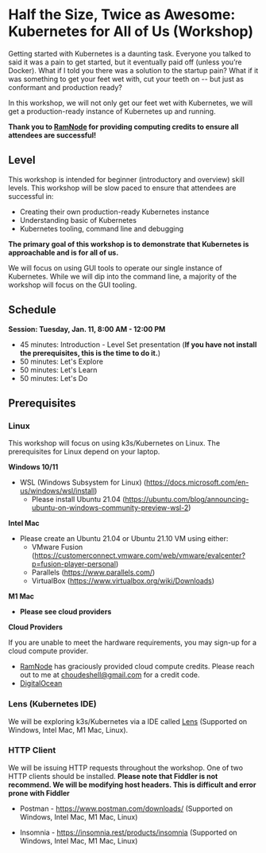 # Half the Size, Twice as Awesome: Kubernetes for All of Us (Workshop)

Getting started with Kubernetes is a daunting task. Everyone you talked to said it was a pain to get started, but it eventually paid off (unless you’re Docker). What if I told you there was a solution to the startup pain? What if it was something to get your feet wet with, cut your teeth on -- but just as conformant and production ready?

In this workshop, we will not only get our feet wet with Kubernetes, we will get a production-ready instance of Kubernetes up and running. 

**Thank you to [RamNode](https://www.ramnode.com/) for providing computing credits to ensure all attendees are successful!**

## Level

This workshop is intended for beginner (introductory and overview) skill levels. This workshop will be slow paced to ensure that attendees are successful in:

- Creating their own production-ready Kubernetes instance
- Understanding basic of Kubernetes
- Kubernetes tooling, command line and debugging

**The primary goal of this workshop is to demonstrate that Kubernetes is approachable and is for all of us.**

 We will focus on using GUI tools to operate our single instance of Kubernetes. While we will dip into the command line, a majority of the workshop will focus on the GUI tooling.

 ## Schedule
**Session: Tuesday, Jan. 11, 8:00 AM - 12:00 PM**
- 45 minutes: Introduction - Level Set presentation  (**If you have not install the prerequisites, this is the time to do it.**)
- 50 minutes: Let's Explore
- 50 minutes: Let's Learn
- 50 minutes: Let's Do 

## Prerequisites

### Linux

This workshop will focus on using k3s/Kubernetes on Linux. The prerequisites for Linux depend on your laptop.

**Windows 10/11**
- WSL (Windows Subsystem for Linux) (https://docs.microsoft.com/en-us/windows/wsl/install)
    - Please install Ubuntu 21.04 (https://ubuntu.com/blog/announcing-ubuntu-on-windows-community-preview-wsl-2)

**Intel Mac**
- Please create an Ubuntu 21.04 or Ubuntu 21.10 VM using either:
    - VMware Fusion (https://customerconnect.vmware.com/web/vmware/evalcenter?p=fusion-player-personal)
    - Parallels (https://www.parallels.com/)
    - VirtualBox (https://www.virtualbox.org/wiki/Downloads)

**M1 Mac**
- **Please see cloud providers**

**Cloud Providers**

If you are unable to meet the hardware requirements, you may sign-up for a cloud compute provider. 

- [RamNode](https://www.ramnode.com/) has graciously provided cloud compute credits. Please reach out to me at choudeshell@gmail.com for a credit code.
- [DigitalOcean](https://www.digitalocean.com/)


### Lens (Kubernetes IDE)

We will be exploring k3s/Kubernetes via a IDE called [Lens](https://k8slens.dev/) (Supported on Windows, Intel Mac, M1 Mac, Linux). 

### HTTP Client

We will be issuing HTTP requests throughout the workshop. One of two HTTP clients should be installed. **Please note that Fiddler is not recommend. We will be modifying host headers. This is difficult and error prone with Fiddler**

* Postman - https://www.postman.com/downloads/ (Supported on Windows, Intel Mac, M1 Mac, Linux)

* Insomnia - https://insomnia.rest/products/insomnia (Supported on Windows, Intel Mac, M1 Mac, Linux)




